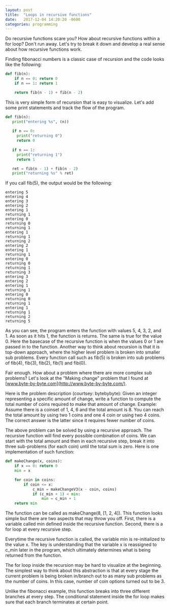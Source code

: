 ```yaml
---
layout: post
title:  "Loops in recursive functions"
date:   2017-12-04 14:20:20 -0600
categories: programming
---
```


Do recursive functions scare you? How about recursive functions within a for loop? Don't run away. Let's try to break it down and develop a real sense about how recursive functions work.

Finding fibonacci numbers is a classic case of recursion and the code looks like the following:

```python
def fib(n):
    if n == 0: return 0
    if n == 1: return 1

    return fib(n - 1) + fib(n - 2) 
 ```
 This is very simple form of recursion that is easy to visualize. Let's add some print statements and track the flow of the program.
 
 ```python
def fib(n):
    print("entering %s", (n))
    
    if n == 0: 
      print("returning 0")
      return 0
      
    if n == 1: 
      print("returning 1")
      return 1

    ret = fib(n - 1) + fib(n - 2) 
    print("returning %s" % ret)
 ```
 If you call fib(5), the output would be the following:
 ```
entering 5 
entering 4 
entering 3 
entering 2 
entering 1 
returning 1
entering 0 
returning 0
returning 1 
entering 1 
returning 1
returning 2 
entering 2 
entering 1 
returning 1
entering 0 
returning 0
returning 1 
returning 3 
entering 3 
entering 2 
entering 1 
returning 1
entering 0 
returning 0
returning 1 
entering 1 
returning 1
returning 2 
returning 5
```
As you can see, the program enters the function with values 5, 4, 3, 2, and 1. As soon as it hits 1, the function is returns. The same is true for the value 0. Here the basecase of the recursive function is when the values 0 or 1 are passed in to the function. Another way to think about recursion is that it is top-down approach, where the higher level problem is broken into smaller sub problems. Every function call such as fib(5) is broken into sub problems of fib(4), fib(3), fib(2), fib(1) and fib(0).

Fair enough. How about a problem where there are more complex sub problems? Let's look at the "Making change" problem that I found at [www.byte-by-byte.com](http://www.byte-by-byte.com/).

Here is the problem description (courtsey: bytebybyte): Given an integer representing a specific amount of change, write a function to compute the total number of coins required to make that amount of change. Example: Assume there is a coinset of  1, 4, 6 and the total amount is 8. You can reach the total amount by using two 1 coins and one 4 coin or using two 4 coins. The correct answer is the latter since it requires fewer number of coins.

The above problem can be solved by using a recursive approach. The recursive function will find every possible combination of coins. We can start with the total amount and then in each recursive step, break it into three sub-problems (for each coin) until the total sum is zero. Here is one implementation of such function:

```python
def makeChange(x, coins):
    if x == 0: return 0
    min = x

    for coin in coins:
        if coin <= x:
            c_min = makeChangeV3(x - coin, coins)
            if (c_min + 1) < min:
                min = c_min + 1
    return min
```
The function can be called as makeChange(8, [1, 2, 4]). This function looks simple but there are two aspects that may throw you off. First, there is a variable called min defined inside the recursive function. Second, there is a for loop at every recursive step.

Everytime the recursive function is called, the variable min is re-initialized to the value x. The key is understanding that the variable x is reassigned to c_min later in the program, which ultimately determines what is being returned from the function.

The for loop inside the recursion may be hard to visualize at the beginning. The simplest way to think about this abstraction is that at every stage the current problem is being broken in/branch out to as many sub problems as the number of coins. In this case, number of coin options turned out to be 3.

Unlike the fibonacci example, this function breaks into three different branches at every step. The conditional statement inside the for loop makes sure that each branch terminates at certain point.


